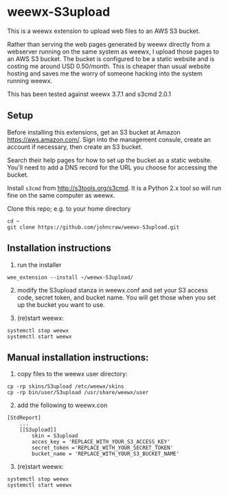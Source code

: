 # weewx-S3upload

This is a weewx extension to upload web files to an AWS S3 bucket.

Rather than serving the web pages generated by weewx directly from a 
webserver running on the same system as weewx, I upload those pages 
to an AWS S3 bucket. The bucket is configured to be a static website
and is costing me around USD 0.50/month. This is cheaper than usual 
website hosting and saves me the worry of someone hacking into the
system running weewx.

This has been tested against weewx 3.7.1 and s3cmd 2.0.1

## Setup

Before installing this extensions, get an S3 bucket at Amazon
https://aws.amazon.com/. Sign into the management consule, create an
account if necessary, then create an S3 bucket.

Search their help pages for how to set up the bucket as a static
website. You'll need to add a DNS record for the URL you choose for
accessing the bucket.

Install `s3cmd` from http://s3tools.org/s3cmd. It is a Python 2.x
tool so will run fine on the same computer as weewx.

Clone this repo; e.g. to your home directory

```
cd ~
git clone https://github.com/johncraw/weewx-S3upload.git
```

## Installation instructions

1. run the installer

  ```
  wee_extension --install ~/weewx-S3upload/
  ```

2. modify the S3upload stanza in weewx.conf and set your S3 access
code, secret token, and bucket name. You will get those when you set
up the bucket you want to use.

3. (re)start weewx:

  ```
  systemctl stop weewx
  systemctl start weewx
  ```

## Manual installation instructions:

1. copy files to the weewx user directory:

  ```
  cp -rp skins/S3upload /etc/weewx/skins
  cp -rp bin/user/S3upload /usr/share/weewx/user
  ```

2. add the following to weewx.con

  ```
  [StdReport]
      ...
      [[S3upload]]
          skin = S3upload
          acces_key = 'REPLACE_WITH_YOUR_S3_ACCESS_KEY'
          secret_token ='REPLACE_WITH_YOUR_SECRET_TOKEN'
          bucket_name = 'REPLACE_WITH_YOUR_S3_BUCKET_NAME'
  ```

3. (re)start weewx:

  ```
  systemctl stop weewx
  systemctl start weewx
  ```
